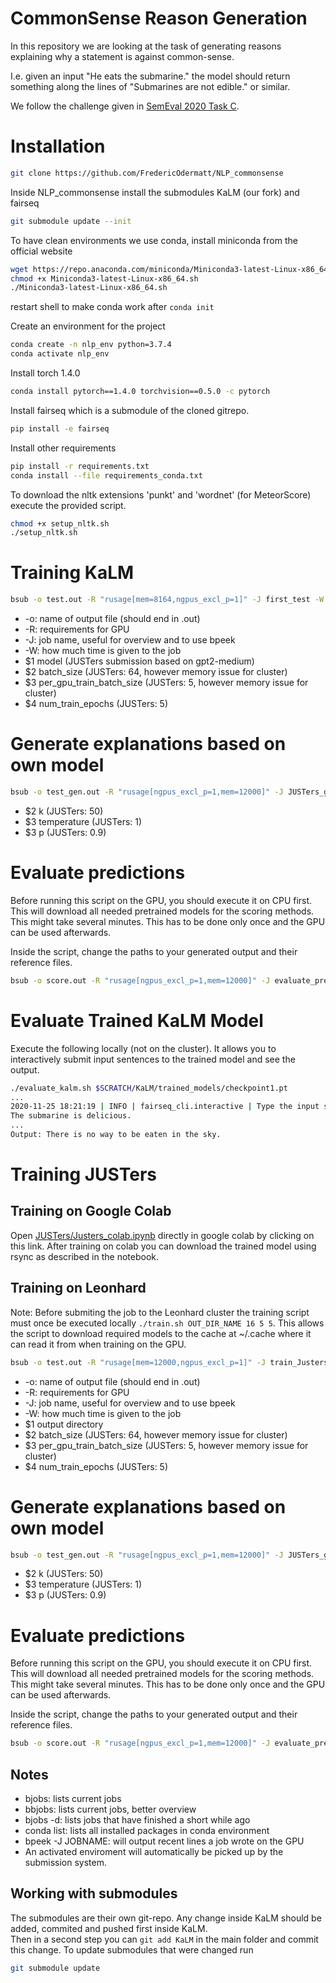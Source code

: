 # CommonSense Reason Generation

In this repository we are looking at the task of generating reasons explaining why a statement is against common-sense.

I.e. given an input "He eats the submarine." the model should return something along the lines of "Submarines are not edible." or similar.

We follow the challenge given in [SemEval 2020 Task C](https://competitions.codalab.org/competitions/21080#learn_the_details).

# Installation

```bash
git clone https://github.com/FredericOdermatt/NLP_commonsense
```

Inside NLP_commonsense install the submodules KaLM (our fork) and fairseq
```bash
git submodule update --init
```

To have clean environments we use conda, install miniconda from the official website
```bash
wget https://repo.anaconda.com/miniconda/Miniconda3-latest-Linux-x86_64.sh
chmod +x Miniconda3-latest-Linux-x86_64.sh
./Miniconda3-latest-Linux-x86_64.sh
```

restart shell to make conda work after  `conda init`

Create an environment for the project
```bash
conda create -n nlp_env python=3.7.4
conda activate nlp_env
```
Install torch 1.4.0
```bash
conda install pytorch==1.4.0 torchvision==0.5.0 -c pytorch
```
Install fairseq which is a submodule of the cloned gitrepo.
```bash
pip install -e fairseq
```

Install other requirements
```bash
pip install -r requirements.txt
conda install --file requirements_conda.txt
```


To download the nltk extensions 'punkt' and 'wordnet' (for MeteorScore) execute the provided script.
```bash
chmod +x setup_nltk.sh
./setup_nltk.sh
```

# Training KaLM
```bash
bsub -o test.out -R "rusage[mem=8164,ngpus_excl_p=1]" -J first_test -W 4:00 <<< "NLP_commonsense/train_kalm.sh"
```

* -o: name of output file (should end in .out)
* -R: requirements for GPU
* -J: job name, useful for overview and to use bpeek
* -W: how much time is given to the job
* $1 model (JUSTers submission based on gpt2-medium)
* $2 batch_size (JUSTers: 64, however memory issue for cluster) 
* $3 per_gpu_train_batch_size (JUSTers: 5, however memory issue for cluster)
* $4 num_train_epochs (JUSTers: 5)

# Generate explanations based on own model

```bash
bsub -o test_gen.out -R "rusage[ngpus_excl_p=1,mem=12000]" -J JUSTers_generate -W 4:00 ./generate.sh gpt2-medium 5 1 0.9
```
* $2 k (JUSTers: 50)
* $3 temperature (JUSTers: 1) 
* $3 p (JUSTers: 0.9)


# Evaluate predictions
Before running this script on the GPU, you should execute it on CPU first. This will download all needed pretrained models for the scoring methods. This might take several minutes. This has to be done only once and the GPU can be used afterwards. 

Inside the script, change the paths to your generated output and their reference files.

```bash
bsub -o score.out -R "rusage[ngpus_excl_p=1,mem=12000]" -J evaluate_predictions -W 4:00 ./evaluate.sh 
```


# Evaluate Trained KaLM Model

Execute the following locally (not on the cluster). It allows you to interactively submit input sentences to the trained model and see the output.
```bash
./evaluate_kalm.sh $SCRATCH/KaLM/trained_models/checkpoint1.pt
...
2020-11-25 18:21:19 | INFO | fairseq_cli.interactive | Type the input sentence and press return:
The submarine is delicious.
...
Output: There is no way to be eaten in the sky.
```
# Training JUSTers

## Training on Google Colab

Open [JUSTers/Justers_colab.ipynb](https://colab.research.google.com/github/FredericOdermatt/NLP_commonsense/blob/master/JUSTers/Justers_colab.ipynb) directly in google colab by clicking on this link. After training on colab you can download the trained model using rsync as described in the notebook.

## Training on Leonhard

Note: Before submiting the job to the Leonhard cluster the training script must once be executed locally `./train.sh OUT_DIR_NAME 16 5 5`. This allows the script to download required models to the cache at ~/.cache where it can read it from when training on the GPU.
```bash
bsub -o test.out -R "rusage[mem=12000,ngpus_excl_p=1]" -J train_Justers -W 4:00 ./train.sh OUT_DIR_NAME 16 5 5
```

* -o: name of output file (should end in .out)
* -R: requirements for GPU
* -J: job name, useful for overview and to use bpeek
* -W: how much time is given to the job
* $1 output directory
* $2 batch_size (JUSTers: 64, however memory issue for cluster) 
* $3 per_gpu_train_batch_size (JUSTers: 5, however memory issue for cluster)
* $4 num_train_epochs (JUSTers: 5)

# Generate explanations based on own model

```bash
bsub -o test_gen.out -R "rusage[ngpus_excl_p=1,mem=12000]" -J JUSTers_generate -W 4:00 ./generate.sh gpt2-medium 5 1 0.9
```
* $2 k (JUSTers: 50)
* $3 temperature (JUSTers: 1) 
* $3 p (JUSTers: 0.9)


# Evaluate predictions
Before running this script on the GPU, you should execute it on CPU first. This will download all needed pretrained models for the scoring methods. This might take several minutes. This has to be done only once and the GPU can be used afterwards. 

Inside the script, change the paths to your generated output and their reference files.

```bash
bsub -o score.out -R "rusage[ngpus_excl_p=1,mem=12000]" -J evaluate_predictions -W 4:00 ./evaluate.sh 
```


## Notes

* bjobs: lists current jobs
* bbjobs: lists current jobs, better overview
* bjobs -d: lists jobs that have finished a short while ago
* conda list: lists all installed packages in conda environment
* bpeek -J JOBNAME: will output recent lines a job wrote on the GPU
* An activated enviroment will automatically be picked up by the submission system.


## Working with submodules

The submodules are their own git-repo. Any change inside KaLM should be added, commited and pushed first inside KaLM. \
Then in a second step you can `git add KaLM` in the main folder and commit this change. To update submodules that were changed run
```bash
git submodule update
```
